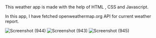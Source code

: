 

This weather app is made with the help of HTML , CSS and Javascript.

In this app, I have fetched openweathermap.org API for current weather report.

![Screenshot (944)](https://user-images.githubusercontent.com/81522508/133996642-05bc7f7f-6144-4082-bc8c-deab7f1913fe.png)
![Screenshot (943)](https://user-images.githubusercontent.com/81522508/133996752-18360244-aff0-4d76-8854-30ed8adab892.png)
![Screenshot (945)](https://user-images.githubusercontent.com/81522508/133996846-34e034cd-fe7b-4a70-91a2-87d7c661ed16.png)

